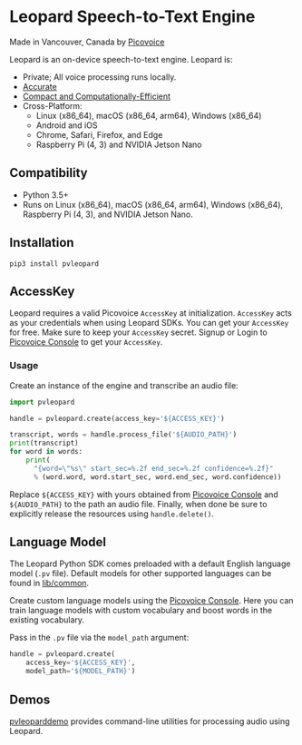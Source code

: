 # Leopard Speech-to-Text Engine

Made in Vancouver, Canada by [Picovoice](https://picovoice.ai)

Leopard is an on-device speech-to-text engine. Leopard is:

- Private; All voice processing runs locally. 
- [Accurate](https://picovoice.ai/docs/benchmark/stt/)
- [Compact and Computationally-Efficient](https://github.com/Picovoice/speech-to-text-benchmark#rtf)
- Cross-Platform:
  - Linux (x86_64), macOS (x86_64, arm64), Windows (x86_64)
  - Android and iOS
  - Chrome, Safari, Firefox, and Edge
  - Raspberry Pi (4, 3) and NVIDIA Jetson Nano

## Compatibility

- Python 3.5+
- Runs on Linux (x86_64), macOS (x86_64, arm64), Windows (x86_64), Raspberry Pi (4, 3), and NVIDIA Jetson Nano.

## Installation

```console
pip3 install pvleopard
```

## AccessKey

Leopard requires a valid Picovoice `AccessKey` at initialization. `AccessKey` acts as your credentials when using Leopard SDKs.
You can get your `AccessKey` for free. Make sure to keep your `AccessKey` secret.
Signup or Login to [Picovoice Console](https://console.picovoice.ai/) to get your `AccessKey`.

### Usage

Create an instance of the engine and transcribe an audio file:

```python
import pvleopard

handle = pvleopard.create(access_key='${ACCESS_KEY}')

transcript, words = handle.process_file('${AUDIO_PATH}')
print(transcript)
for word in words:
    print(
      "{word=\"%s\" start_sec=%.2f end_sec=%.2f confidence=%.2f}"
      % (word.word, word.start_sec, word.end_sec, word.confidence))
```

Replace `${ACCESS_KEY}` with yours obtained from [Picovoice Console](https://console.picovoice.ai/) and
`${AUDIO_PATH}` to the path an audio file. Finally, when done be sure to explicitly release the resources using
`handle.delete()`.

## Language Model

The Leopard Python SDK comes preloaded with a default English language model (`.pv` file). 
Default models for other supported languages can be found in [lib/common](../../lib/common). 

Create custom language models using the [Picovoice Console](https://console.picovoice.ai/). Here you can train
language models with custom vocabulary and boost words in the existing vocabulary.

Pass in the `.pv` file via the `model_path` argument:
```python
handle = pvleopard.create(
    access_key='${ACCESS_KEY}',
    model_path='${MODEL_PATH}')
```

## Demos

[pvleoparddemo](https://pypi.org/project/pvleoparddemo/) provides command-line utilities for processing audio using
Leopard.
